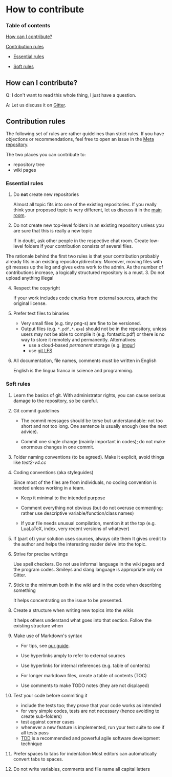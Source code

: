 # How to contribute





### Table of contents

[How can I contribute?](#how-can-i-contribute)

[Contribution rules](#contribution-rules)

- [Essential rules](#essential-rules)

- [Soft rules](#soft-rules)



## How can I contribute?



Q: I don't want to read this whole thing, I just have a question.

A: Let us discuss it on [Gitter](https://gitter.im/GeM-ECN/Lobby).



## Contribution rules

The following set of rules are rather guidelines than strict rules. If you have objections or recommendations, feel free to open an issue in the [Meta repository](https://github.com/texstremists/Meta).

The two places you can contribute to:

- repository tree
- wiki pages



### Essential rules

1. Do **not** create new repositories

   Almost all topic fits into one of the existing repositories. If you really think your proposed topic is very different, let us discuss it in the [main room](https://gitter.im/GeM-ECN/Lobby).

2. Do not create new top-level folders in an existing repository unless you are sure that this is really a new topic

   If in doubt, ask other people in the respective chat room. Create low-level folders if your contribution consists of several files.

  The rationale behind the first two rules is that your contribution probably already fits in an existing repository/directory. Moreover, moving files with git messes up the log and gives extra work to the admin. As the number of contributions increase, a logically structured repository is a must.
3. Do not upload anything illegal

4. Respect the copyright

   If your work includes code chunks from external sources, attach the original license.

5. Prefer text files to binaries

   - Very small files (e.g. tiny png-s) are fine to be versioned. 
   - Output files (e.g. `*.pdf,*.exe`) should not be in the repository, unless users may not be able to compile it (e.g.  fontastic.pdf) or there is no way to store it remotely and permanently. Alternatives:
      - use a cloud-based *permanent* storage (e.g. [imgur](https://imgur.com/))
      - use [git LFS](https://help.github.com/articles/configuring-git-large-file-storage/)

6. All documentation, file names, comments must be written in English

   English is the lingua franca in science and programming.



### Soft rules <a name="rules-soft"></a>

1. Learn the basics of git. With administrator rights, you can cause serious damage to the repository, so be careful.

2. Git commit guidelines

   - The commit messages should be terse but understandable: not too short and not too long. One sentence is usually enough (see the next advice).

   - Commit one single change (mainly important in codes); do not make enormous changes in one commit.

3. Folder naming conventions (to be agreed). Make it explicit, avoid things like *test2-v4.cc* 

4. Coding conventions (aka styleguides)

   Since most of the files are from individuals, no coding convention is needed unless working in a team.

   - Keep it minimal to the intended purpose

   - Comment everything not obvious (but do not overuse commenting: rather use descriptive variable/function/class names)

   - If your file needs unusual compilation, mention it at the top (e.g. LuaLaTeX, index, very recent versions of whatever)

5. If (part of) your solution uses sources, always cite them
   It gives credit to the author and helps the interesting reader delve into the topic.

6. Strive for precise writings

   Use spell checkers. Do not use informal language in the wiki pages and the program codes. Smileys and slang language is appropriate only on Gitter.

7. Stick to the minimum both in the wiki and in the code when describing something

   It helps concentrating on the issue to be presented.

8. Create a structure when writing new topics into the wikis

   It helps others understand what goes into that section. Follow the existing structure when 

9. Make use of Markdown's syntax

   - For tips, see [our guide](https://github.com/texstremists/Meta/wiki/Markdown).

   - Use hyperlinks amply to refer to external sources

   - Use hyperlinks for internal references (e.g. table of contents)

   - For longer markdown files, create a table of contents (TOC)

   - Use comments to make TODO notes (they are not displayed)

10. Test your code before commiting it

    - include the tests too; they *prove* that your code works as intended
    - for very simple codes, tests are not necessary (hence avoiding to create sub-folders)
    - test against corner cases
    - whenever a new feature is implemented, run your test suite to see if all tests pass
    - [TDD](https://en.wikipedia.org/wiki/Test-driven_development) is a recommended and powerful agile software development technique

11. Prefer spaces to tabs for indentation
    Most editors can automatically convert tabs to spaces.

12. Do not write variables, comments and file name all capital letters